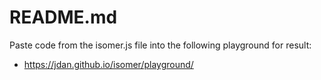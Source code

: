 README.md
========
Paste code from the isomer.js file into the following playground for result:
- https://jdan.github.io/isomer/playground/